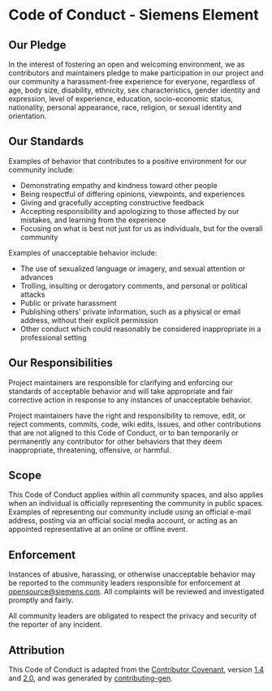 # Code of Conduct - Siemens Element

## Our Pledge

In the interest of fostering an open and welcoming environment, we as
contributors and maintainers pledge to make participation in our project and
our community a harassment-free experience for everyone, regardless of age, body
size, disability, ethnicity, sex characteristics, gender identity and expression,
level of experience, education, socio-economic status, nationality, personal
appearance, race, religion, or sexual identity and orientation.

## Our Standards

Examples of behavior that contributes to a positive environment for our
community include:

- Demonstrating empathy and kindness toward other people
- Being respectful of differing opinions, viewpoints, and experiences
- Giving and gracefully accepting constructive feedback
- Accepting responsibility and apologizing to those affected by our mistakes,
  and learning from the experience
- Focusing on what is best not just for us as individuals, but for the
  overall community

Examples of unacceptable behavior include:

- The use of sexualized language or imagery, and sexual attention or advances
- Trolling, insulting or derogatory comments, and personal or political attacks
- Public or private harassment
- Publishing others' private information, such as a physical or email
  address, without their explicit permission
- Other conduct which could reasonably be considered inappropriate in a
  professional setting

## Our Responsibilities

Project maintainers are responsible for clarifying and enforcing our standards of
acceptable behavior and will take appropriate and fair corrective action in
response to any instances of unacceptable behavior.

Project maintainers have the right and responsibility to remove, edit, or reject
comments, commits, code, wiki edits, issues, and other contributions that are
not aligned to this Code of Conduct, or to ban
temporarily or permanently any contributor for other behaviors that they deem
inappropriate, threatening, offensive, or harmful.

## Scope

This Code of Conduct applies within all community spaces, and also applies when
an individual is officially representing the community in public spaces.
Examples of representing our community include using an official e-mail address,
posting via an official social media account, or acting as an appointed
representative at an online or offline event.

## Enforcement

Instances of abusive, harassing, or otherwise unacceptable behavior may be
reported to the community leaders responsible for enforcement at <opensource@siemens.com>.
All complaints will be reviewed and investigated promptly and fairly.

All community leaders are obligated to respect the privacy and security of the
reporter of any incident.

## Attribution

This Code of Conduct is adapted from the [Contributor Covenant](https://contributor-covenant.org/), version
[1.4](https://www.contributor-covenant.org/version/1/4/code-of-conduct/code_of_conduct.md) and
[2.0](https://www.contributor-covenant.org/version/2/0/code_of_conduct/code_of_conduct.md),
and was generated by [contributing-gen](https://github.com/bttger/contributing-gen).

